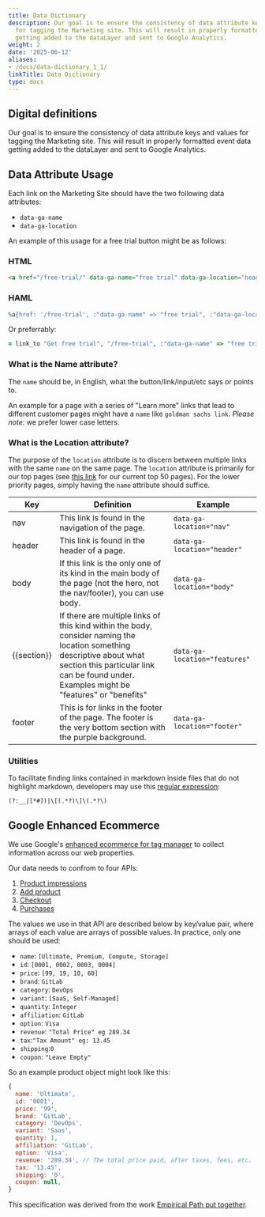 ```yaml
---
title: Data Dictionary
description: Our goal is to ensure the consistency of data attribute keys and values
  for tagging the Marketing site. This will result in properly formatted event data
  getting added to the dataLayer and sent to Google Analytics.
weight: 2
date: '2025-06-12'
aliases:
- /docs/data-dictionary_1_1/
linkTitle: Data Dictionary
type: docs
---
```


## Digital definitions

Our goal is to ensure the consistency of data attribute keys and values for tagging the Marketing site. This will result in properly formatted event data getting added to the dataLayer and sent to Google Analytics.

## Data Attribute Usage

Each link on the Marketing Site should have the two following data attributes:

- `data-ga-name`
- `data-ga-location`

An example of this usage for a free trial button might be as follows:

### HTML

```html
<a href="/free-trial/" data-ga-name="free trial" data-ga-location="header">Get free trial</a>
```

### HAML

```ruby
%a{href: '/free-trial', :"data-ga-name" => "free trial", :"data-ga-location" => "header"}
```

Or preferrably:

```ruby
= link_to "Get free trial", "/free-trial", :"data-ga-name" => "free trial", :"data-ga-location" => "header"
```

### What is the Name attribute?

The `name` should be, in English, what the button/link/input/etc says or points to.

An example for a page with a series of "Learn more" links that lead to different customer pages might have a `name` like `goldman sachs link`. *Please note:* we prefer lower case letters.

### What is the Location attribute?

The purpose of the `location` attribute is to discern between multiple links with the same `name` on the same page. The `location` attribute is primarily for our top pages (see [this link](https://gitlab.com/groups/gitlab-com/marketing/digital-experience/-/epics/80) for our current top 50 pages). For the lower priority pages, simply having the `name` attribute should suffice.

| Key | Definition | Example |
| --- | ---------- | ------- |
| nav | This link is found in the navigation of the page. | `data-ga-location="nav"` |
| header | This link is found in the header of a page. | `data-ga-location="header"` |
| body | If this link is the only one of its kind in the main body of the page (not the hero, not the nav/footer), you can use body.  | `data-ga-location="body"` |
| {{section}} | If there are multiple links of this kind within the body, consider naming the location something descriptive about what section this particular link can be found under. Examples might be "features" or "benefits" | `data-ga-location="features"` |
| footer | This is for links in the footer of the page. The footer is the very bottom section with the purple background.  | `data-ga-location="footer"` |

### Utilities

To facilitate finding links contained in markdown inside files that do not highlight markdown, developers may use this [regular expression](https://en.wikipedia.org/wiki/Regular_expression):

```text
(?:__|[*#])|\[(.*?)\]\(.*?\)
```

## Google Enhanced Ecommerce

We use Google's [enhanced ecommerce for tag manager](https://developers.google.com/analytics/devguides/collection/ua/gtm/enhanced-ecommerce) to collect information across our web properties.

Our data needs to confrom to four APIs:

1. [Product impressions](https://developers.google.com/analytics/devguides/collection/ua/gtm/enhanced-ecommerce#product-impressions)
1. [Add product](https://developers.google.com/analytics/devguides/collection/ua/gtm/enhanced-ecommerce#add)
1. [Checkout](https://developers.google.com/analytics/devguides/collection/ua/gtm/enhanced-ecommerce#checkout)
1. [Purchases](https://developers.google.com/analytics/devguides/collection/ua/gtm/enhanced-ecommerce#purchases)

The values we use in that API are described below by key/value pair, where arrays of each value are arrays of possible values. In practice, only one should be used:

- `name`: `[Ultimate, Premium, Compute, Storage]`
- `id`: `[0001, 0002, 0003, 0004]`
- `price`: `[99, 19, 10, 60]`
- `brand`: `GitLab`
- `category`: `DevOps`
- `variant`: `[SaaS, Self-Managed]`
- `quantity`: `Integer`
- `affiliation`: `GitLab`
- `option`: `Visa`
- `revenue`: `"Total Price" eg 289.34`
- `tax`:`"Tax Amount" eg: 13.45`
- `shipping`:`0`
- `coupon`: `"Leave Empty"`

So an example product object might look like this:

```js
{
  name: 'Ultimate',
  id: '0001',
  price: '99',
  brand: 'GitLab',
  category: 'DevOps',
  variant: 'Saas',
  quantity: 1,
  affiliation: 'GitLab',
  option: 'Visa',
  revenue: '289.34', // The total price paid, after taxes, fees, etc.
  tax: '13.45',
  shipping: '0',
  coupon: null,
}
```

This specification was derived from the work [Empirical Path put together](https://gitlab.com/groups/gitlab-com/marketing/digital-experience/-/uploads/f252fc80f1dd6799d19e4d57d6b4c239/Gitlab_GTM_DataLayer_Spec.pdf).
